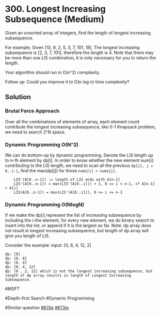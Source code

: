 # 300. Longest Increasing Subsequence (Medium)

Given an unsorted array of integers, find the length of longest increasing subsequence.

For example,
Given [10, 9, 2, 5, 3, 7, 101, 18],
The longest increasing subsequence is [2, 3, 7, 101], therefore the length is 4. Note that there may be more than one LIS combination, it is only necessary for you to return the length.

Your algorithm should run in O(n^2) complexity.

Follow up: Could you improve it to O(n log n) time complexity?

## Solution
### Brutal Force Approach
Over all the combinations of elements of array, each element could contribute the longest increasing subsequence, like 0-1 Knapsack problem, we need to search 2^N space.

### Dynamic Programming O(N^2)
We can do bottom-up by dynamic programming. Denote the LIS length up to n-th element by dp[i]. In order to know whether the new element num[i] contributing to the LIS length, we need to scan all the previous `dp[j], j = 0..i-1`, find the max(dp[j]) for those `nums[i] > nums[j]`.
```
    LIS'(A[0..n-1]) := length of LIS ends with A[n-1]
    LIS'(A[0..n-1]) = max(LIS'(A[0..i])) + 1, 0 <= i < n-1, if A[n-1] > A[i]
    LIS(A[0..n-1]) = max(LIS'(A[0..i])), 0 <= i <= n-1
```

### Dynamic Programming O(NlogN)
If we make the dp[i] represent the list of increasing subsequence by including the i-the element, for every new element, we do binary search to insert into the list, or append if it is the largest so far. Note: dp array does not result in longest increasing subsequence, but length of dp array will give you length of LIS.

Consider the example:
input: [0, 8, 4, 12, 2]
```
dp: [0]
dp: [0, 8]
dp: [0, 4]
dp: [0, 4, 12]
dp: [0 , 2, 12] which is not the longest increasing subsequence, but length of dp array results in length of Longest Increasing Subsequence.
```
#MSFT

#Depth-first Search #Dynamic Programming

#Similar question [#674e](../p674e/README.md) [#673m](../p673m/README.md)

